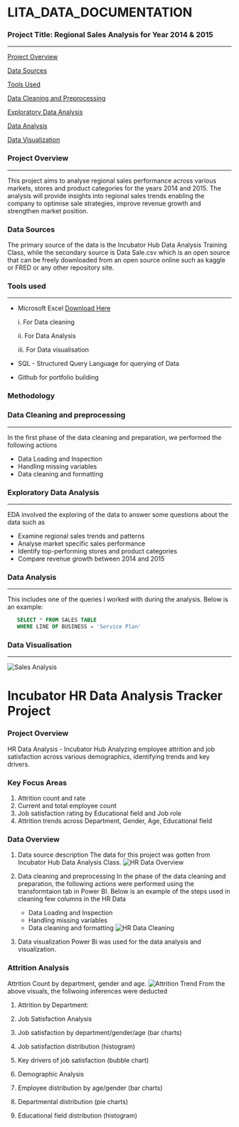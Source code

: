 # LITA_DATA_DOCUMENTATION

### Project Title: Regional Sales Analysis for Year 2014 & 2015
---
[Project Overview](#project-overview)

[Data Sources](#data-sources)

[Tools Used](#tools-used)

[Data Cleaning and Preprocessing](#data-cleaning-and-preprocessing)

[Exploratory Data Analysis](#exploratory-data-analysis)

[Data Analysis](#data-analysis)

[Data Visualization](#data-visualization)

### Project Overview
---
This project aims to analyse regional sales performance across various markets, stores and product categories for the years 2014 and 2015. The analysis will provide insights into regional sales trends enabling the company to optimise sale strategies, improve revenue growth and strengthen market position.

### Data Sources
The primary source of the data is the Incubator Hub Data Analysis Training Class, while the secondary source is Data Sale.csv which is an open source that can be freely downloaded from an open source online such as kaggle or FRED or any other repository site.

### Tools used
---
- Microsoft Excel [Download Here](https://www.microsoft.com/en-ng/)
  
    i.  For Data cleaning
  
    ii.  For Data Analysis
  
    iii.  For Data visualisation

- SQL - Structured Query Language for querying of Data
- Github for portfolio building

### Methodology

### Data Cleaning and preprocessing
---

In the first phase of the data cleaning and preparation, we performed the following actions
  - Data Loading and Inspection
  - Handling missing variables
  - Data cleaning and formatting

### Exploratory Data Analysis
---
EDA involved the exploring of the data to answer some questions about the data such as
- Examine regional sales trends and patterns
- Analyse market specific sales performance
- Identify top-performing stores and product categories
- Compare revenue growth between 2014 and 2015

### Data Analysis
---
This includes one of the queries I worked with during the analysis. Below is an example:

``` SQL
   SELECT * FROM SALES TABLE
   WHERE LINE OF BUSINESS = 'Service Plan'  
```

### Data Visualisation
---
![Sales Analysis](https://github.com/user-attachments/assets/b4280cad-26f9-4e99-a497-eb2fcde3aaaa)


# Incubator HR Data Analysis Tracker Project

### Project Overview
HR Data Analysis - Incubator Hub
Analyzing employee attrition and job satisfaction across various demographics, identifying trends and key drivers.

### Key Focus Areas
1. Attrition count and rate
2. Current and total employee count
3. Job satisfaction rating by Educational field and Job role
4. Attrition trends across Department, Gender, Age, Educational field

### Data Overview
1. Data source description
   The data for this project was gotten from Incubator Hub Data Analysis Class.
    ![HR Data Overview](https://github.com/user-attachments/assets/ddc96d6d-ee01-4650-a2f8-fa5074bbead9)    

2. Data cleaning and preprocessing
   In the phase of the data cleaning and preparation, the following actions were performed using the transformtaion tab in Power BI.
   Below is an example of the steps used in cleaning few columns in the HR Data
    - Data Loading and Inspection
    - Handling missing variables
    - Data cleaning and formatting
    ![HR Data Cleaning](https://github.com/user-attachments/assets/236ce70b-883f-4bea-b485-841d8a498882)

4. Data visualization
   Power Bi was used for the data analysis and visualization.

### Attrition Analysis
Attrition Count by department, gender and age.
![Attrition Trend](https://github.com/user-attachments/assets/12018d15-c78d-4fd8-974c-f7383b6faaf0)
 From the above visuals, the follwoing inferences were deducted
 1. Attrition by Department: 

4. Job Satisfaction Analysis

1. Job satisfaction by department/gender/age (bar charts)
2. Job satisfaction distribution (histogram)
3. Key drivers of job satisfaction (bubble chart)

5. Demographic Analysis

1. Employee distribution by age/gender (bar charts)
2. Departmental distribution (pie charts)
3. Educational field distribution (histogram)


